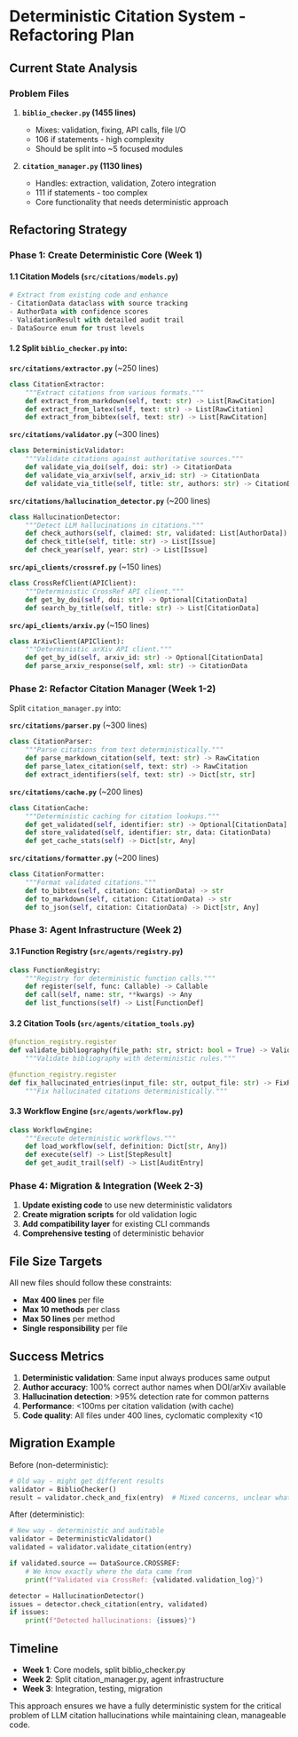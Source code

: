 # Deterministic Citation System - Refactoring Plan

## Current State Analysis

### Problem Files
1. **`biblio_checker.py` (1455 lines)**
   - Mixes: validation, fixing, API calls, file I/O
   - 106 if statements - high complexity
   - Should be split into ~5 focused modules

2. **`citation_manager.py` (1130 lines)**
   - Handles: extraction, validation, Zotero integration
   - 111 if statements - too complex
   - Core functionality that needs deterministic approach

## Refactoring Strategy

### Phase 1: Create Deterministic Core (Week 1)

#### 1.1 Citation Models (`src/citations/models.py`)
```python
# Extract from existing code and enhance
- CitationData dataclass with source tracking
- AuthorData with confidence scores
- ValidationResult with detailed audit trail
- DataSource enum for trust levels
```

#### 1.2 Split `biblio_checker.py` into:

**`src/citations/extractor.py`** (~250 lines)
```python
class CitationExtractor:
    """Extract citations from various formats."""
    def extract_from_markdown(self, text: str) -> List[RawCitation]
    def extract_from_latex(self, text: str) -> List[RawCitation]
    def extract_from_bibtex(self, text: str) -> List[RawCitation]
```

**`src/citations/validator.py`** (~300 lines)
```python
class DeterministicValidator:
    """Validate citations against authoritative sources."""
    def validate_via_doi(self, doi: str) -> CitationData
    def validate_via_arxiv(self, arxiv_id: str) -> CitationData
    def validate_via_title(self, title: str, authors: str) -> CitationData
```

**`src/citations/hallucination_detector.py`** (~200 lines)
```python
class HallucinationDetector:
    """Detect LLM hallucinations in citations."""
    def check_authors(self, claimed: str, validated: List[AuthorData]) -> List[Issue]
    def check_title(self, title: str) -> List[Issue]
    def check_year(self, year: str) -> List[Issue]
```

**`src/api_clients/crossref.py`** (~150 lines)
```python
class CrossRefClient(APIClient):
    """Deterministic CrossRef API client."""
    def get_by_doi(self, doi: str) -> Optional[CitationData]
    def search_by_title(self, title: str) -> List[CitationData]
```

**`src/api_clients/arxiv.py`** (~150 lines)
```python
class ArXivClient(APIClient):
    """Deterministic arXiv API client."""
    def get_by_id(self, arxiv_id: str) -> Optional[CitationData]
    def parse_arxiv_response(self, xml: str) -> CitationData
```

### Phase 2: Refactor Citation Manager (Week 1-2)

Split `citation_manager.py` into:

**`src/citations/parser.py`** (~300 lines)
```python
class CitationParser:
    """Parse citations from text deterministically."""
    def parse_markdown_citation(self, text: str) -> RawCitation
    def parse_latex_citation(self, text: str) -> RawCitation
    def extract_identifiers(self, text: str) -> Dict[str, str]
```

**`src/citations/cache.py`** (~200 lines)
```python
class CitationCache:
    """Deterministic caching for citation lookups."""
    def get_validated(self, identifier: str) -> Optional[CitationData]
    def store_validated(self, identifier: str, data: CitationData)
    def get_cache_stats(self) -> Dict[str, Any]
```

**`src/citations/formatter.py`** (~200 lines)
```python
class CitationFormatter:
    """Format validated citations."""
    def to_bibtex(self, citation: CitationData) -> str
    def to_markdown(self, citation: CitationData) -> str
    def to_json(self, citation: CitationData) -> Dict[str, Any]
```

### Phase 3: Agent Infrastructure (Week 2)

#### 3.1 Function Registry (`src/agents/registry.py`)
```python
class FunctionRegistry:
    """Registry for deterministic function calls."""
    def register(self, func: Callable) -> Callable
    def call(self, name: str, **kwargs) -> Any
    def list_functions(self) -> List[FunctionDef]
```

#### 3.2 Citation Tools (`src/agents/citation_tools.py`)
```python
@function_registry.register
def validate_bibliography(file_path: str, strict: bool = True) -> ValidationResult:
    """Validate bibliography with deterministic rules."""

@function_registry.register
def fix_hallucinated_entries(input_file: str, output_file: str) -> FixResult:
    """Fix hallucinated citations deterministically."""
```

#### 3.3 Workflow Engine (`src/agents/workflow.py`)
```python
class WorkflowEngine:
    """Execute deterministic workflows."""
    def load_workflow(self, definition: Dict[str, Any])
    def execute(self) -> List[StepResult]
    def get_audit_trail(self) -> List[AuditEntry]
```

### Phase 4: Migration & Integration (Week 2-3)

1. **Update existing code** to use new deterministic validators
2. **Create migration scripts** for old validation logic
3. **Add compatibility layer** for existing CLI commands
4. **Comprehensive testing** of deterministic behavior

## File Size Targets

All new files should follow these constraints:
- **Max 400 lines** per file
- **Max 10 methods** per class
- **Max 50 lines** per method
- **Single responsibility** per file

## Success Metrics

1. **Deterministic validation**: Same input always produces same output
2. **Author accuracy**: 100% correct author names when DOI/arXiv available
3. **Hallucination detection**: >95% detection rate for common patterns
4. **Performance**: <100ms per citation validation (with cache)
5. **Code quality**: All files under 400 lines, cyclomatic complexity <10

## Migration Example

Before (non-deterministic):
```python
# Old way - might get different results
validator = BiblioChecker()
result = validator.check_and_fix(entry)  # Mixed concerns, unclear what happened
```

After (deterministic):
```python
# New way - deterministic and auditable
validator = DeterministicValidator()
validated = validator.validate_citation(entry)

if validated.source == DataSource.CROSSREF:
    # We know exactly where the data came from
    print(f"Validated via CrossRef: {validated.validation_log}")

detector = HallucinationDetector()
issues = detector.check_citation(entry, validated)
if issues:
    print(f"Detected hallucinations: {issues}")
```

## Timeline

- **Week 1**: Core models, split biblio_checker.py
- **Week 2**: Split citation_manager.py, agent infrastructure
- **Week 3**: Integration, testing, migration

This approach ensures we have a fully deterministic system for the critical problem of LLM citation hallucinations while maintaining clean, manageable code.
